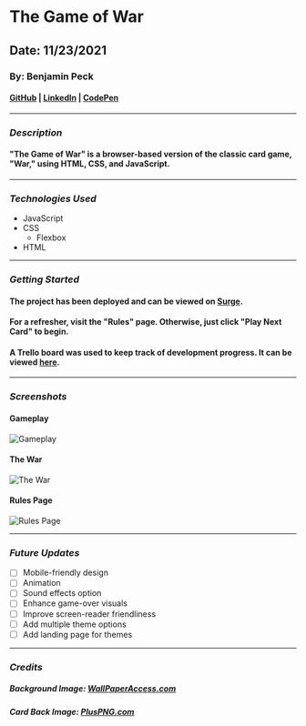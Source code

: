 # The Game of War
## Date: 11/23/2021
### By: Benjamin Peck
#### [GitHub](https://github.com/benjaminobambino) | [LinkedIn](https://www.linkedin.com/in/benjaminlpeck/) | [CodePen](https://codepen.io/benjaminobambino/)
***
### ***Description***
#### "The Game of War" is a browser-based version of the classic card game, "War," using HTML, CSS, and JavaScript.
***
### ***Technologies Used***
* JavaScript
* CSS
  * Flexbox
* HTML
***
### ***Getting Started***
#### The project has been deployed and can be viewed on [Surge](https://the-game-of-war.surge.sh/).
#### For a refresher, visit the "Rules" page. Otherwise, just click "Play Next Card" to begin.
#### A Trello board was used to keep track of development progress. It can be viewed [here](https://trello.com/b/ymfaB88v/the-game-of-war).
***
### ***Screenshots***
#### Gameplay
![Gameplay](images/readme-pics/gameplay.png)
#### The War
![The War](images/readme-pics/the-war.png)
#### Rules Page
![Rules Page](images/readme-pics/rules-page.png)
***
### ***Future Updates***
- [ ] Mobile-friendly design
- [ ] Animation
- [ ] Sound effects option
- [ ] Enhance game-over visuals
- [ ] Improve screen-reader friendliness
- [ ] Add multiple theme options
- [ ] Add landing page for themes
***
### ***Credits***

##### Background Image: [WallPaperAccess.com](https://wallpaperaccess.com/old-scroll)

##### Card Back Image: [PlusPNG.com](https://pluspng.com/png-131540.html)